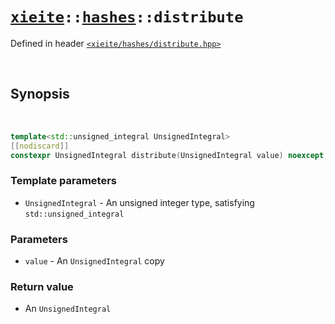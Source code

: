 # [`xieite`](../../README.md)`::`[`hashes`](../../docs/hashes.md)`::distribute`
Defined in header [`<xieite/hashes/distribute.hpp>`](../../include/xieite/hashes/distribute.hpp)

<br/>

## Synopsis

<br/>

```cpp
template<std::unsigned_integral UnsignedIntegral>
[[nodiscard]]
constexpr UnsignedIntegral distribute(UnsignedIntegral value) noexcept;
```
### Template parameters
- `UnsignedIntegral` - An unsigned integer type, satisfying `std::unsigned_integral`
### Parameters
- `value` - An `UnsignedIntegral` copy
### Return value
- An `UnsignedIntegral`

